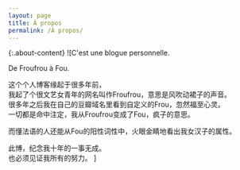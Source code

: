 ```yaml
---
layout: page
title: À propos
permalink: /À propos/
---
```


{:.about-content}
![C'est une blogue personnelle.    

De Froufrou à Fou.    

这个个人博客缘起于很多年前，    
我起了个很文艺女青年的网名叫作Froufrou，意思是风吹动裙子的声音。   
很多年之后我在自己的豆瓣域名里看到自定义的Frou，忽然福至心灵。    
一切都是命中注定，我从Froufrou变成了Fou，疯子的意思。    

而懂法语的人还能从Fou的阳性词性中，火眼金睛地看出我女汉子的属性。    

此博，纪念我十年的一事无成。   
也必须见证我所有的努力。   ]



